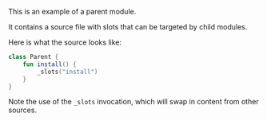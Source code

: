 This is an example of a parent module.

It contains a source file with slots that can be targeted by child modules.

Here is what the source looks like:

```kotlin
class Parent {
    fun install() {
        _slots("install")
    }
}
```

Note the use of the `_slots` invocation, which will swap in content from other sources.